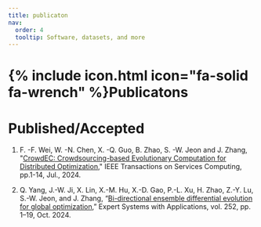 ```yaml
---
title: publicaton
nav:
  order: 4
  tooltip: Software, datasets, and more
---
```


# {% include icon.html icon="fa-solid fa-wrench" %}Publicatons

# **Published/Accepted**

1. F. -F. Wei, W. -N. Chen, X. -Q. Guo, B. Zhao, S. -W. Jeon and J. Zhang, "[CrowdEC: Crowdsourcing-based Evolutionary Computation for Distributed Optimization](https://ieeexplore.ieee.org/abstract/document/10618890)," IEEE Transactions on Services Computing, pp.1-14, Jul., 2024.

2. Q. Yang, J.-W. Ji, X. Lin, X.-M. Hu, X.-D. Gao, P.-L. Xu, H. Zhao, Z.-Y. Lu, S.-W. Jeon, and J. Zhang, “[Bi-directional ensemble differential evolution for global optimization](https://www.sciencedirect.com/science/article/pii/S0957417424011114),” Expert Systems with Applications, vol. 252, pp. 1–19, Oct. 2024.

